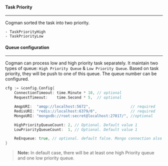 #### Task Priority
---
Cogman sorted the task into two priority. 
```
- TaskPriorityHigh  
- TaskPriorityLow  
``` 

#### Queue configuration
---

Cogman can process low and high priority task separately. It maintain two types of queue: `High Priority Queue` & `Low Priority Queue`. Based on task priority, they will be push to one of this queue. The queue number can be configured. 
```go
cfg := &config.Config{
    ConnectionTimeout: time.Minute * 10, // optional
    RequestTimeout:    time.Second * 5,  // optional

    AmqpURI:  "amqp://localhost:5672",                  // required
    RedisURI: "redis://localhost:6379/0",               // required
    MongoURI: "mongodb://root:secret@localhost:27017/", //optional

    HighPriorityQueueCount: 2, // Optional. Default value 1
    LowPriorityQueueCount:  1, // Optional. Default value 1

    ReEnqueue: true, // optional. default false. Mongo connection also needed
}
```

> **Note:** In default case, there will be at least one high Priority queue and one low priority queue. 

